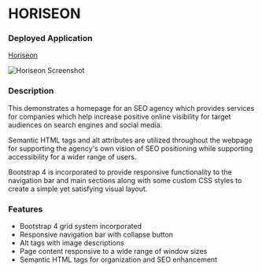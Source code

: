 # HORISEON 

### Deployed Application 

[Horiseon](https://mhans003.github.io/Horiseon_MHanson/)

![Horiseon Screenshot](./assets/images/homepage.jpg)

### Description

This demonstrates a homepage for an SEO agency which provides services for companies which help 
increase positive online visibility for target audiences on search engines and social media. 

Semantic HTML tags and alt attributes are utilized throughout the webpage for supporting the agency's 
own vision of SEO positioning while supporting accessibility for a wider range of users. 

Bootstrap 4 is incorporated to provide responsive functionality to the navigation bar and main
sections along with some custom CSS styles to create a simple yet satisfying visual layout.  

### Features

* Bootstrap 4 grid system incorporated 
* Responsive navigation bar with collapse button
* Alt tags with image descriptions 
* Page content responsive to a wide range of window sizes
* Semantic HTML tags for organization and SEO enhancement 

